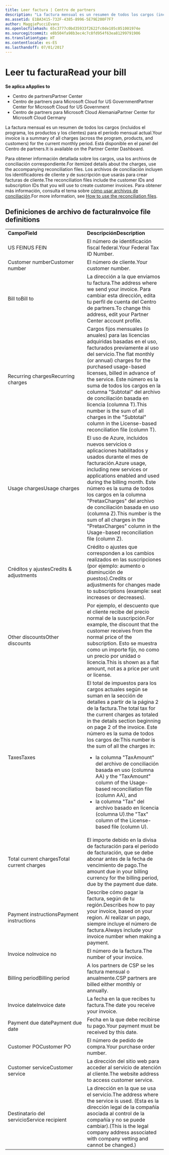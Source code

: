 ```yaml
---
title: Leer factura | Centro de partners
description: "La factura mensual es un resumen de todos los cargos (incluidos el programa, los productos y los clientes) para el período mensual actual. Está disponible en el panel del Centro de partners."
ms.assetid: E1BA3415-732F-4385-8996-5E79E200F7F7
author: MaggiePucciEvans
ms.openlocfilehash: 65c3777c0bd35933f2622fc0de105c051001974e
ms.sourcegitcommit: e8b504fa98b3ec4c7c8fd954f63ea81299791906
ms.translationtype: HT
ms.contentlocale: es-ES
ms.lasthandoff: 07/01/2017
---
```

# <a name="read-your-bill"></a><span data-ttu-id="853a4-104">Leer tu factura</span><span class="sxs-lookup"><span data-stu-id="853a4-104">Read your bill</span></span>

**<span data-ttu-id="853a4-105">Se aplica a</span><span class="sxs-lookup"><span data-stu-id="853a4-105">Applies to</span></span>**

-  <span data-ttu-id="853a4-106">Centro de partners</span><span class="sxs-lookup"><span data-stu-id="853a4-106">Partner Center</span></span>
-  <span data-ttu-id="853a4-107">Centro de partners para Microsoft Cloud for US Government</span><span class="sxs-lookup"><span data-stu-id="853a4-107">Partner Center for Microsoft Cloud for US Government</span></span>
-  <span data-ttu-id="853a4-108">Centro de partners para Microsoft Cloud Alemania</span><span class="sxs-lookup"><span data-stu-id="853a4-108">Partner Center for Microsoft Cloud Germany</span></span>

<span data-ttu-id="853a4-109">La factura mensual es un resumen de todos los cargos (incluidos el programa, los productos y los clientes) para el período mensual actual.</span><span class="sxs-lookup"><span data-stu-id="853a4-109">Your invoice is a summary of all charges (across the program, products, and customers) for the current monthly period.</span></span> <span data-ttu-id="853a4-110">Está disponible en el panel del Centro de partners.</span><span class="sxs-lookup"><span data-stu-id="853a4-110">It is available on the Partner Center Dashboard.</span></span>

<span data-ttu-id="853a4-111">Para obtener información detallada sobre los cargos, usa los archivos de conciliación correspondiente.</span><span class="sxs-lookup"><span data-stu-id="853a4-111">For itemized details about the charges, use the accompanying reconciliation files.</span></span> <span data-ttu-id="853a4-112">Los archivos de conciliación incluyen los identificadores de cliente y de suscripción que usarás para crear facturas de cliente.</span><span class="sxs-lookup"><span data-stu-id="853a4-112">The reconciliation files include the customer IDs and subscription IDs that you will use to create customer invoices.</span></span> <span data-ttu-id="853a4-113">Para obtener más información, consulta el tema sobre [cómo usar archivos de conciliación](use-the-reconciliation-files.md).</span><span class="sxs-lookup"><span data-stu-id="853a4-113">For more information, see [How to use the reconciliation files](use-the-reconciliation-files.md).</span></span>

## <a name="invoice-file-definitions"></a><span data-ttu-id="853a4-114">Definiciones de archivo de factura</span><span class="sxs-lookup"><span data-stu-id="853a4-114">Invoice file definitions</span></span>


<table>
<colgroup>
<col width="50%" />
<col width="50%" />
</colgroup>
<tbody>
<tr class="odd">
<td><strong><span data-ttu-id="853a4-115">Campo</span><span class="sxs-lookup"><span data-stu-id="853a4-115">Field</span></span></strong></td>
<td><strong><span data-ttu-id="853a4-116">Descripción</span><span class="sxs-lookup"><span data-stu-id="853a4-116">Description</span></span></strong></td>
</tr>
<tr class="even">
<td><span data-ttu-id="853a4-117">US FEIN</span><span class="sxs-lookup"><span data-stu-id="853a4-117">US FEIN</span></span></td>
<td><span data-ttu-id="853a4-118">El número de identificación fiscal federal.</span><span class="sxs-lookup"><span data-stu-id="853a4-118">Your Federal Tax ID Number.</span></span></td>
</tr>
<tr class="odd">
<td><span data-ttu-id="853a4-119">Customer number</span><span class="sxs-lookup"><span data-stu-id="853a4-119">Customer number</span></span></td>
<td><span data-ttu-id="853a4-120">El número de cliente.</span><span class="sxs-lookup"><span data-stu-id="853a4-120">Your customer number.</span></span></td>
</tr>
<tr class="even">
<td><span data-ttu-id="853a4-121">Bill to</span><span class="sxs-lookup"><span data-stu-id="853a4-121">Bill to</span></span></td>
<td><span data-ttu-id="853a4-122">La dirección a la que enviamos tu factura.</span><span class="sxs-lookup"><span data-stu-id="853a4-122">The address where we send your invoice.</span></span> <span data-ttu-id="853a4-123">Para cambiar esta dirección, edita tu perfil de cuenta del Centro de partners.</span><span class="sxs-lookup"><span data-stu-id="853a4-123">To change this address, edit your Partner Center account profile.</span></span></td>
</tr>
<tr class="odd">
<td><span data-ttu-id="853a4-124">Recurring charges</span><span class="sxs-lookup"><span data-stu-id="853a4-124">Recurring charges</span></span></td>
<td><span data-ttu-id="853a4-125">Cargos fijos mensuales (o anuales) para las licencias adquiridas basadas en el uso, facturados previamente al uso del servicio.</span><span class="sxs-lookup"><span data-stu-id="853a4-125">The flat monthly (or annual) charges for the purchased usage-based licenses, billed in advance of the service.</span></span> <span data-ttu-id="853a4-126">Este número es la suma de todos los cargos en la columna &quot;Subtotal&quot; del archivo de conciliación basada en licencia (columna T).</span><span class="sxs-lookup"><span data-stu-id="853a4-126">This number is the sum of all charges in the &quot;Subtotal&quot; column in the License-based reconciliation file (column T).</span></span></td>
</tr>
<tr class="even">
<td><span data-ttu-id="853a4-127">Usage charges</span><span class="sxs-lookup"><span data-stu-id="853a4-127">Usage charges</span></span></td>
<td><span data-ttu-id="853a4-128">El uso de Azure, incluidos nuevos servicios o aplicaciones habilitados y usados durante el mes de facturación.</span><span class="sxs-lookup"><span data-stu-id="853a4-128">Azure usage, including new services or applications enabled and used during the billing month.</span></span> <span data-ttu-id="853a4-129">Este número es la suma de todos los cargos en la columna &quot;PretaxCharges&quot; del archivo de conciliación basada en uso (columna Z).</span><span class="sxs-lookup"><span data-stu-id="853a4-129">This number is the sum of all charges in the &quot;PretaxCharges&quot; column in the Usage-based reconciliation file (column Z).</span></span></td>
</tr>
<tr class="odd">
<td><span data-ttu-id="853a4-130">Créditos y ajustes</span><span class="sxs-lookup"><span data-stu-id="853a4-130">Credits &amp; adjustments</span></span></td>
<td><span data-ttu-id="853a4-131">Crédito o ajustes que corresponden a los cambios realizados en las suscripciones (por ejemplo: aumento o disminución de puestos).</span><span class="sxs-lookup"><span data-stu-id="853a4-131">Credits or adjustments for changes made to subscriptions (example: seat increases or decreases).</span></span></td>
</tr>
<tr class="even">
<td><span data-ttu-id="853a4-132">Other discounts</span><span class="sxs-lookup"><span data-stu-id="853a4-132">Other discounts</span></span></td>
<td><span data-ttu-id="853a4-133">Por ejemplo, el descuento que el cliente recibe del precio normal de la suscripción.</span><span class="sxs-lookup"><span data-stu-id="853a4-133">For example, the discount that the customer receives from the normal price of the subscription.</span></span> <span data-ttu-id="853a4-134">Esto se muestra como un importe fijo, no como un precio por unidad o licencia.</span><span class="sxs-lookup"><span data-stu-id="853a4-134">This is shown as a flat amount, not as a price per unit or license.</span></span></td>
</tr>
<tr class="odd">
<td><span data-ttu-id="853a4-135">Taxes</span><span class="sxs-lookup"><span data-stu-id="853a4-135">Taxes</span></span></td>
<td><span data-ttu-id="853a4-136">El total de impuestos para los cargos actuales según se suman en la sección de detalles a partir de la página 2 de la factura.</span><span class="sxs-lookup"><span data-stu-id="853a4-136">The total tax for the current charges as totaled in the details section beginning on page 2 of the invoice.</span></span> <span data-ttu-id="853a4-137">Este número es la suma de todos los cargos de:</span><span class="sxs-lookup"><span data-stu-id="853a4-137">This number is the sum of all the charges in:</span></span>
<ul>
<li><span data-ttu-id="853a4-138">la columna &quot;TaxAmount&quot; del archivo de conciliación basada en uso (columna AA) y </span><span class="sxs-lookup"><span data-stu-id="853a4-138">the &quot;TaxAmount&quot; column of the Usage-based reconciliation file (column AA), and</span></span></li>
<li><span data-ttu-id="853a4-139">la columna &quot;Tax&quot; del archivo basado en licencia (columna U).</span><span class="sxs-lookup"><span data-stu-id="853a4-139">the &quot;Tax&quot; column of the License-based file (column U).</span></span></li>
</ul></td>
</tr>
<tr class="even">
<td><span data-ttu-id="853a4-140">Total current charges</span><span class="sxs-lookup"><span data-stu-id="853a4-140">Total current charges</span></span></td>
<td><span data-ttu-id="853a4-141">El importe debido en la divisa de facturación para el período de facturación, que se debe abonar antes de la fecha de vencimiento de pago.</span><span class="sxs-lookup"><span data-stu-id="853a4-141">The amount due in your billing currency for the billing period, due by the payment due date.</span></span></td>
</tr>
<tr class="odd">
<td><span data-ttu-id="853a4-142">Payment instructions</span><span class="sxs-lookup"><span data-stu-id="853a4-142">Payment instructions</span></span></td>
<td><span data-ttu-id="853a4-143">Describe cómo pagar la factura, según de tu región.</span><span class="sxs-lookup"><span data-stu-id="853a4-143">Describes how to pay your invoice, based on your region.</span></span> <span data-ttu-id="853a4-144">Al realizar un pago, siempre incluye el número de factura.</span><span class="sxs-lookup"><span data-stu-id="853a4-144">Always include your invoice number when making a payment.</span></span></td>
</tr>
<tr class="even">
<td><span data-ttu-id="853a4-145">Invoice no</span><span class="sxs-lookup"><span data-stu-id="853a4-145">Invoice no</span></span></td>
<td><span data-ttu-id="853a4-146">El número de la factura.</span><span class="sxs-lookup"><span data-stu-id="853a4-146">The number of your invoice.</span></span></td>
</tr>
<tr class="odd">
<td><span data-ttu-id="853a4-147">Billing period</span><span class="sxs-lookup"><span data-stu-id="853a4-147">Billing period</span></span></td>
<td><span data-ttu-id="853a4-148">A los partners de CSP se les factura mensual o anualmente.</span><span class="sxs-lookup"><span data-stu-id="853a4-148">CSP partners are billed either monthly or annually.</span></span></td>
</tr>
<tr class="even">
<td><span data-ttu-id="853a4-149">Invoice date</span><span class="sxs-lookup"><span data-stu-id="853a4-149">Invoice date</span></span></td>
<td><span data-ttu-id="853a4-150">La fecha en la que recibes tu factura.</span><span class="sxs-lookup"><span data-stu-id="853a4-150">The date you receive your invoice.</span></span></td>
</tr>
<tr class="odd">
<td><span data-ttu-id="853a4-151">Payment due date</span><span class="sxs-lookup"><span data-stu-id="853a4-151">Payment due date</span></span></td>
<td><span data-ttu-id="853a4-152">Fecha en la que debe recibirse tu pago.</span><span class="sxs-lookup"><span data-stu-id="853a4-152">Your payment must be received by this date.</span></span></td>
</tr>
<tr class="even">
<td><span data-ttu-id="853a4-153">Customer PO</span><span class="sxs-lookup"><span data-stu-id="853a4-153">Customer PO</span></span></td>
<td><span data-ttu-id="853a4-154">El número de pedido de compra.</span><span class="sxs-lookup"><span data-stu-id="853a4-154">Your purchase order number.</span></span></td>
</tr>
<tr class="odd">
<td><span data-ttu-id="853a4-155">Customer service</span><span class="sxs-lookup"><span data-stu-id="853a4-155">Customer service</span></span></td>
<td><span data-ttu-id="853a4-156">La dirección del sitio web para acceder al servicio de atención al cliente.</span><span class="sxs-lookup"><span data-stu-id="853a4-156">The website address to access customer service.</span></span></td>
</tr>
<tr class="even">
<td><span data-ttu-id="853a4-157">Destinatario del servicio</span><span class="sxs-lookup"><span data-stu-id="853a4-157">Service recipient</span></span></td>
<td><span data-ttu-id="853a4-158">La dirección en la que se usa el servicio.</span><span class="sxs-lookup"><span data-stu-id="853a4-158">The address where the service is used.</span></span> <span data-ttu-id="853a4-159">(Esta es la dirección legal de la compañía asociada al control de la compañía y no se puede cambiar).</span><span class="sxs-lookup"><span data-stu-id="853a4-159">(This is the legal company address associated with company vetting and cannot be changed.)</span></span></td>
</tr>
</tbody>
</table>

 

 

 



